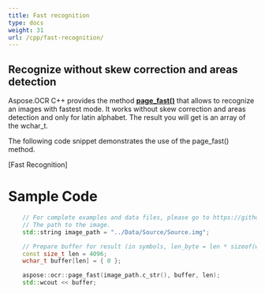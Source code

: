 ```yaml
---
title: Fast recognition
type: docs
weight: 31
url: /cpp/fast-recognition/
---
```


## **Recognize without skew correction and areas detection**

Aspose.OCR C++ provides the method [**page_fast()**](https://reference.aspose.com/ocr/cpp/) 
that allows to recognize an images with fastest mode. It works without skew correction and areas detection
and only for latin alphabet. 
The result you will get is an array of the wchar_t.

The following code snippet demonstrates the use of the page_fast() method.


[Fast Recognition]


# Sample Code 

```cpp
	// For complete examples and data files, please go to https://github.com/aspose-ocr/Aspose.OCR-for-C
	// The path to the image.
	std::string image_path = "../Data/Source/Source.img";

	// Prepare buffer for result (in symbols, len_byte = len * sizeof(wchar_t))
	const size_t len = 4096;
	wchar_t buffer[len] = { 0 };

	aspose::ocr::page_fast(image_path.c_str(), buffer, len);
	std::wcout << buffer;
```
